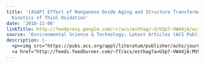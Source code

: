 ```yaml
---
title: '[ASAP] Effect of Manganese Oxide Aging and Structure Transformation on the
  Kinetics of Thiol Oxidation'
date: '2018-11-06'
linkTitle: http://feedproxy.google.com/~r/acs/esthag/~3/U3p7-VW44jA/acs.est.8b03993
source: 'Environmental Science & Technology: Latest Articles (ACS Publications)'
description: |-
  <p><img src="https://pubs.acs.org/appl/literatum/publisher/achs/journals/content/esthag/0/esthag.ahead-of-print/acs.est.8b03993/20181106/images/medium/es-2018-03993y_0007.gif" alt="TOC Graphic"/></p><div><cite>Environmental Science & Technology</cite></div><div>DOI: 10.1021/acs.est.8b03993</div><div class="feedflare">
  <a href="http://feeds.feedburner.com/~ff/acs/esthag?a=U3p7-VW44jA:MVSQtVDTyhs:yIl2AUoC8zA"><img src="http://feeds.feedburner.com/~ff/acs/esthag?d=yIl2AUoC8zA" border="0"></img></a>
---
```

